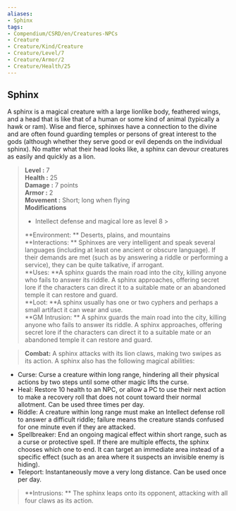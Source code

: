 ```yaml
---
aliases:
- Sphinx
tags:
- Compendium/CSRD/en/Creatures-NPCs
- Creature
- Creature/Kind/Creature
- Creature/Level/7
- Creature/Armor/2
- Creature/Health/25
---
```


  
## Sphinx  
A sphinx is a magical creature with a large lionlike body, feathered wings, and a head that is like that of a human or some kind of animal (typically a hawk or ram). Wise and fierce, sphinxes have a connection to the divine and are often found guarding temples or persons of great interest to the gods (although whether they serve good or evil depends on the individual sphinx). No matter what their head looks like, a sphinx can devour creatures as easily and quickly as a lion.  

  
> **Level :** 7  
> **Health :** 25  
> **Damage :** 7 points  
> **Armor :** 2  
> **Movement :** Short; long when flying  
> **Modifications**  
>- Intellect defense and magical lore as level 8 >
>  
> **Environment: ** Deserts, plains, and mountains  
> **Interactions: ** Sphinxes are very intelligent and speak several languages (including at least one ancient or obscure language). If their demands are met (such as by answering a riddle or performing a service), they can be quite talkative, if arrogant.  
> **Uses: **A sphinx guards the main road into the city, killing anyone who fails to answer its riddle. A sphinx approaches, offering secret lore if the characters can direct it to a suitable mate or an abandoned temple it can restore and guard.  
> **Loot: **A sphinx usually has one or two cyphers and perhaps a small artifact it can wear and use.  
> **GM Intrusion: ** A sphinx guards the main road into the city, killing anyone who fails to answer its riddle. A sphinx approaches, offering secret lore if the characters can direct it to a suitable mate or an abandoned temple it can restore and guard.  

> **Combat:** 
> A sphinx attacks with its lion claws, making two swipes as its action. A sphinx also has the following magical abilities: 
* Curse: Curse a creature within long range, hindering all their physical actions by two steps until some other magic lifts the curse. 
* Heal: Restore 10 health to an NPC, or allow a PC to use their next action to make a recovery roll that does not count toward their normal allotment. Can be used three times per day. 
* Riddle: A creature within long range must make an Intellect defense roll to answer a difficult riddle; failure means the creature stands confused for one minute even if they are attacked. 
* Spellbreaker: End an ongoing magical effect within short range, such as a curse or protective spell. If there are multiple effects, the sphinx chooses which one to end. It can target an immediate area instead of a specific effect (such as an area where it suspects an invisible enemy is hiding). 
* Teleport: Instantaneously move a very long distance. Can be used once per day.  
  

> **Intrusions: ** 
> The sphinx leaps onto its opponent, attacking with all four claws as its action.  
